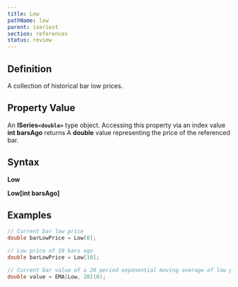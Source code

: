 ```yaml
---
title: Low
pathName: low
parent: iseriest
section: references
status: review
---
```


## Definition

A collection of historical bar low prices.

## Property Value

An **ISeries`<double>`** type object. Accessing this property via an index value **int barsAgo** returns A **double** value representing the price of the referenced bar.

## Syntax

**Low**  

**Low[int barsAgo]**

## Examples

```csharp
// Current bar low price
double barLowPrice = Low[0];

// Low price of 10 bars ago
double barLowPrice = Low[10];

// Current bar value of a 20 period exponential moving average of low prices**
double value = EMA[Low, 20](0);
```
